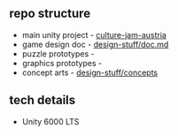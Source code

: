 ## repo structure
- main unity project - [culture-jam-austria](culture-jam-austria/)
- game design doc - [design-stuff/doc.md](design-stuff/doc.md)
- puzzle prototypes - []()
- graphics prototypes - []()
- concept arts - [design-stuff/concepts](design-stuff/concepts/)

## tech details
- Unity 6000 LTS
